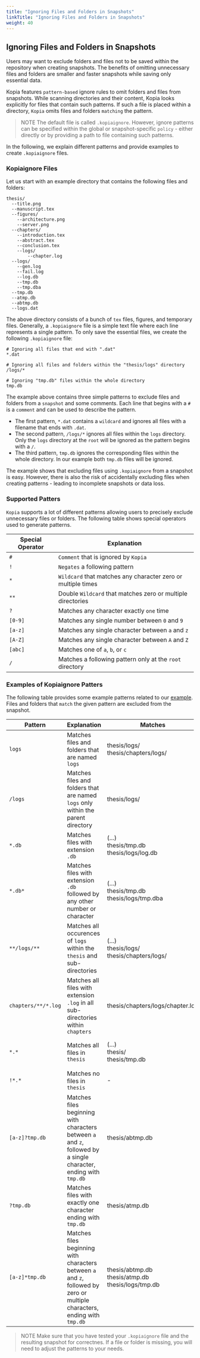 ```yaml
---
title: "Ignoring Files and Folders in Snapshots"
linkTitle: "Ignoring Files and Folders in Snapshots"
weight: 40
---
```


## Ignoring Files and Folders in Snapshots

Users may want to exclude folders and files not to be saved within the repository when creating snapshots. The benefits of omitting unnecessary files and folders are smaller and faster snapshots while saving only essential data. 

Kopia features `pattern-based` ignore rules to omit folders and files from snapshots. While scanning directories and their content, Kopia looks explicitly for files that contain such patterns. 
If such a file is placed within a directory, `Kopia` omits files and folders `matching` the pattern.

>NOTE The default file is called `.kopiaignore`. However, ignore patterns can be specified within the global or snapshot-specific `policy` - either directly or by providing a path to file containing such patterns.   

In the following, we explain different patterns and provide examples to create `.kopiaignore` files.

### Kopiaignore Files

Let us start with an example directory that contains the following files and folders:

```shell
thesis/
  --title.png
  --manuscript.tex
  --figures/
	--architecture.png
	--server.png
  --chapters/
	--introduction.tex
	--abstract.tex
	--conclusion.tex
	--logs/
	    --chapter.log
  --logs/
	--gen.log
	--fail.log
	--log.db
	--tmp.db
	--tmp.dba
  --tmp.db
  --atmp.db
  --abtmp.db
  --logs.dat
```

The above directory consists of a bunch of `tex` files, figures, and temporary files. Generally, a `.kopiaignore` file is a simple text file where each line represents a single pattern. To only save the essential files, we create the following `.kopiaignore` file:

```shell
# Ignoring all files that end with ".dat"
*.dat

# Ignoring all files and folders within the "thesis/logs" directory
/logs/*

# Ignoring "tmp.db" files within the whole directory
tmp.db
```

The example above contains three simple patterns to exclude files and folders from a `snapshot` and some comments. 
Each line that begins with a `#` is a `comment` and can be used to describe the pattern. 

* The first pattern, `*.dat` contains a `wildcard` and ignores all files with a filename that ends with `.dat`. 
* The second pattern, `/logs/*` ignores all files within the `logs` directory. Only the `logs` directory at the `root` will be ignored as the pattern begins with a `/`.
* The third pattern, `tmp.db` ignores the corresponding files within the whole directory. In our example both `tmp.db` files will be ignored. 

The example shows that excluding files using `.kopiaignore` from a snapshot is easy. However, there is also the risk of accidentally excluding files when creating patterns - leading to incomplete snapshots or data loss. 
 
### Supported Patters

`Kopia` supports a lot of different patterns allowing users to precisely exclude unnecessary files or folders. The following table shows special operators used to generate patterns.

| **Special Operator**	| **Explanation**												|
|-----------------------|---------------------------------------------------------------|
| `#`					| `Comment` that is ignored by `Kopia`							|
| `!`					| `Negates` a following pattern									|
| `*`					| `Wildcard` that matches any character zero or multiple times	|
| `**`					| Double `Wildcard` that matches zero or multiple directories	|
| `?`					| Matches any character exactly `one` time						|
| `[0-9]`				| Matches any single number between `0` and `9`					|
| `[a-z]`				| Matches any single character between `a` and `z`				|
| `[A-Z]`				| Matches any single character between `A` and `Z`				|
| `[abc]`				| Matches one of `a`, `b`, or `c`								|
| `/`					| Matches a following pattern only at the `root` directory		|

### Examples of Kopiaignore Patters 

The following table provides some example patterns related to our [example](#kopiaignore-files). Files and folders that `match` the given pattern are excluded from the snapshot.

| **Pattern**			| **Explanation**																												| **Matches**													|**Ignores**							|
|-----------------------|-------------------------------------------------------------------------------------------------------------------------------|---------------------------------------------------------------|---------------------------------------|
| `logs`				| Matches files and folders that are named `logs`																				| thesis/logs/ </br> thesis/chapters/logs/						| 2 directories, 6 files				|
| `/logs`				| Matches files and folders that are named `logs` only within the parent directory												| thesis/logs/													| 1 directory, 5 files					|   
| `*.db`				| Matches files with extension `.db`																							| (...) </br> thesis/tmp.db </br> thesis/logs/log.db			| 0 directories, 5 files				|
| `*.db*`				| Matches files with extension `.db` followed by any other number or character													| (...) </br> thesis/tmp.db </br> thesis/logs/tmp.dba			| 0 directories, 6 files				|
| `**/logs/**`			| Matches all occurences of `logs` within the `thesis` and sub-directories  													| (...) </br> thesis/logs/ </br> thesis/chapters/logs/			| 2 directories, 6 files				|
| `chapters/**/*.log`	| Matches all files with extension `.log` in all sub-directories within `chapters` 												| thesis/chapters/logs/chapter.log								| 0 directores, 1 file					|      
| `*.*`					| Matches all files in `thesis`																									| (...) </br> thesis/ </br> thesis/tmp.db						| 5 directories, 17 files (all)			|
| `!*.*`				| Matches no files in `thesis`																									| -																| 0 directories, 0 files				|
| `[a-z]?tmp.db`		| Matches files beginning with characters between `a` and `z`, followed by a single character, ending with `tmp.db`				| thesis/abtmp.db												| 0 directories, 1 file					|
| `?tmp.db`				| Matches files with exactly one character ending with `tmp.db`																	| thesis/atmp.db												| 0 directories, 1 file					|
| `[a-z]*tmp.db`		| Matches files beginning with characters between `a` and `z`, followed by zero or multiple characters, ending with `tmp.db`	| thesis/abtmp.db </br> thesis/atmp.db </br> thesis/logs/tmp.db	| 0 directories, 3 files				|

>NOTE Make sure that you have tested your `.kopiaignore` file and the resulting snapshot for correctnes. If a file or folder is missing, you will need to adjust the patterns to your needs.